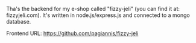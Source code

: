 Tha's the backend for my e-shop called "fizzy-jeli" (you can find it at: fizzyjeli.com). It's written in node.js/express.js and connected to a mongo database.  

Frontend URL: https://github.com/pagiannis/fizzy-jeli
